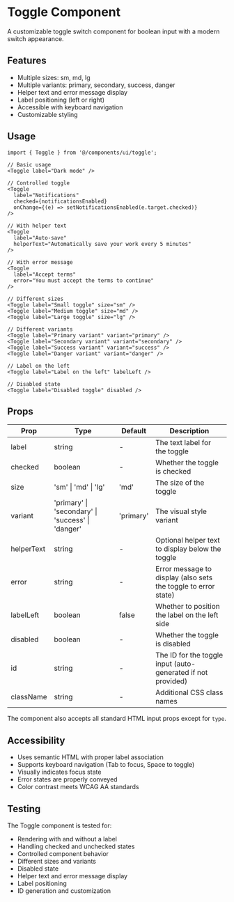 # Toggle Component

A customizable toggle switch component for boolean input with a modern switch appearance.

## Features

- Multiple sizes: sm, md, lg
- Multiple variants: primary, secondary, success, danger
- Helper text and error message display
- Label positioning (left or right)
- Accessible with keyboard navigation
- Customizable styling

## Usage

```tsx
import { Toggle } from '@/components/ui/toggle';

// Basic usage
<Toggle label="Dark mode" />

// Controlled toggle
<Toggle 
  label="Notifications"
  checked={notificationsEnabled}
  onChange={(e) => setNotificationsEnabled(e.target.checked)}
/>

// With helper text
<Toggle 
  label="Auto-save"
  helperText="Automatically save your work every 5 minutes"
/>

// With error message
<Toggle 
  label="Accept terms"
  error="You must accept the terms to continue"
/>

// Different sizes
<Toggle label="Small toggle" size="sm" />
<Toggle label="Medium toggle" size="md" />
<Toggle label="Large toggle" size="lg" />

// Different variants
<Toggle label="Primary variant" variant="primary" />
<Toggle label="Secondary variant" variant="secondary" />
<Toggle label="Success variant" variant="success" />
<Toggle label="Danger variant" variant="danger" />

// Label on the left
<Toggle label="Label on the left" labelLeft />

// Disabled state
<Toggle label="Disabled toggle" disabled />
```

## Props

| Prop | Type | Default | Description |
|------|------|---------|-------------|
| label | string | - | The text label for the toggle |
| checked | boolean | - | Whether the toggle is checked |
| size | 'sm' \| 'md' \| 'lg' | 'md' | The size of the toggle |
| variant | 'primary' \| 'secondary' \| 'success' \| 'danger' | 'primary' | The visual style variant |
| helperText | string | - | Optional helper text to display below the toggle |
| error | string | - | Error message to display (also sets the toggle to error state) |
| labelLeft | boolean | false | Whether to position the label on the left side |
| disabled | boolean | - | Whether the toggle is disabled |
| id | string | - | The ID for the toggle input (auto-generated if not provided) |
| className | string | - | Additional CSS class names |

The component also accepts all standard HTML input props except for `type`.

## Accessibility

- Uses semantic HTML with proper label association
- Supports keyboard navigation (Tab to focus, Space to toggle)
- Visually indicates focus state
- Error states are properly conveyed
- Color contrast meets WCAG AA standards

## Testing

The Toggle component is tested for:
- Rendering with and without a label
- Handling checked and unchecked states
- Controlled component behavior
- Different sizes and variants
- Disabled state
- Helper text and error message display
- Label positioning
- ID generation and customization